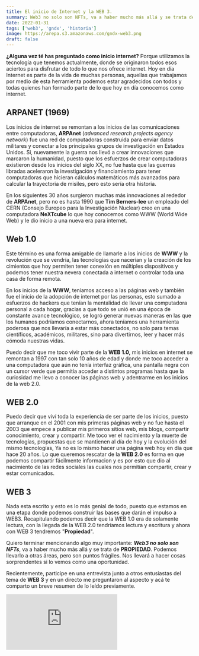 ```yaml
---
title: El inicio de Internet y la WEB 3.
summary: Web3 no solo son NFTs, va a haber mucho más allá y se trata de PROPIEDAD. Podemos llevarlo a otras áreas, pero son puntos frágiles
date: 2022-01-31
tags: ['web3', 'gndx', 'historia']
image: https://arepa.s3.amazonaws.com/gndx-web3.png
draft: false
---
```


**¿Alguna vez té has preguntado como inicio internet?** Porque utilizamos la tecnología que tenemos actualmente, donde se originaron todos esos aciertos para disfrutar de todo lo que nos ofrece internet. Hoy en día Internet es parte de la vida de muchas personas, aquellas que trabajamos por medio de esta herramienta podemos estar agradecidos con todos y todas quienes han formado parte de lo que hoy en día conocemos como internet.

## ARPANET (1969)

Los inicios de internet se remontan a los inicios de las comunicaciones entre computadoras, **ARPAnet** (_advanced research projects agency network_) fue una red de computadoras construida para enviar datos militares y conectar a los principales grupos de investigación en Estados Unidos. Si, nuevamente la guerra nos llevó a crear innovaciones que marcaron la humanidad, puesto que los esfuerzos de crear computadoras existieron desde los inicios del siglo XX, no fue hasta que las guerras libradas aceleraron la investigación y financiamiento para tener computadoras que hicieran cálculos matemáticos más avanzados para calcular la trayectoria de misiles, pero esto sería otra historia.

En los siguientes 30 años surgieron muchas más innovaciones al rededor de **ARPAnet**, pero no es hasta 1990 que **Tim Berners-lee** un empleado del CERN (Consejo Europeo para la Investigación Nuclear) creo en una computadora **NeXTcube** lo que hoy conocemos como WWW (World Wide Web) y le dio inicio a una nueva era para internet.

## Web 1.0

Este término es una forma amigable de llamarle a los inicios de **WWW** y la revolución que se vendría, las tecnologías que nacerían y la creación de los cimientos que hoy permiten tener conexión en múltiples dispositivos y podemos tener nuestra nevera conectada a internet o controlar toda una casa de forma remota.

En los inicios de la **WWW**, teníamos acceso a las páginas web y también fue el inicio de la adopción de internet por las personas, esto sumado a esfuerzos de hackers que tenían la mentalidad de llevar una computadora personal a cada hogar, gracias a que todo se unió en una época de constante avance tecnológico, se logró generar nuevas maneras en las que los humanos podríamos conectarnos, ahora teníamos una herramienta poderosa que nos llevaría a estar más conectados, no solo para temas científicos, académicos, militares, sino para divertirnos, leer y hacer más cómoda nuestras vidas.

Puedo decir que me toco vivir parte de la **WEB 1.0,** mis inicios en internet se remontan a 1997 con tan solo 10 años de edad y donde me toco acceder a una computadora que aún no tenía interfaz gráfica, una pantalla negra con un cursor verde que permitía acceder a distintos programas hasta que la curiosidad me llevo a conocer las páginas web y adentrarme en los inicios de la web 2.0.

## WEB 2.0

Puedo decir que viví toda la experiencia de ser parte de los inicios, puesto que arranque en el 2001 con mis primeras páginas web y no fue hasta el 2003 que empece a publicar mis primeros sitios web, mis blogs, compartir conocimiento, crear y compartir. Me toco ver el nacimiento y la muerte de tecnologías, propuestas que se mantienen al día de hoy y la evolución del mismo tecnologías, Ya no es lo mismo hacer una página web hoy en día que hace 20 años. Lo que queremos rescatar de la **WEB 2.0** es forma en que podemos compartir fácilmente informacion y es por esto que dio al nacimiento de las redes sociales las cuales nos permitían compartir, crear y estar comunicados.

## WEB 3

Nada esta escrito y esto es lo más genial de todo, puesto que estamos en una etapa donde podemos construir las bases que darán el impulso a WEB3. Recapitulando podemos decir que la WEB 1.0 era de solamente lectura, con la llegada de la WEB 2.0 tendríamos lectura y escritura y ahora con WEB 3 tendremos "**Propiedad**".

Quiero terminar mencionando algo muy importante: **_Web3 no solo son NFTs_**, va a haber mucho más allá y se trata de **PROPIEDAD**. Podemos llevarlo a otras áreas, pero son puntos frágiles. Nos llevará a hacer cosas sorprendentes si lo vemos como una oportunidad.

Recientemente, participe en una entrevista junto a otros entusiastas del tema de **WEB 3** y en un directo me preguntaron al aspecto y acá te comparto un breve resumen de lo leído previamente.

<div className="embed-container">
<iframe src="https://www.youtube.com/embed/ibs4kF0pqXU" title="YouTube video player" frameborder="0" allow="accelerometer; autoplay; clipboard-write; encrypted-media; gyroscope; picture-in-picture" allowfullscreen></iframe>
</div>
